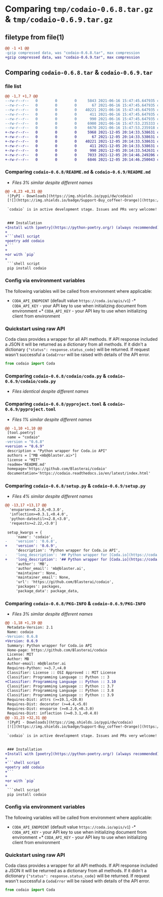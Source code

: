 # Comparing `tmp/codaio-0.6.8.tar.gz` & `tmp/codaio-0.6.9.tar.gz`

## filetype from file(1)

```diff
@@ -1 +1 @@
-gzip compressed data, was "codaio-0.6.8.tar", max compression
+gzip compressed data, was "codaio-0.6.9.tar", max compression
```

## Comparing `codaio-0.6.8.tar` & `codaio-0.6.9.tar`

### file list

```diff
@@ -1,7 +1,7 @@
--rw-r--r--   0        0        0     5843 2021-06-16 15:47:45.647935 codaio-0.6.8/README.md
--rw-r--r--   0        0        0       67 2021-06-16 15:47:45.647935 codaio-0.6.8/codaio/__init__.py
--rw-r--r--   0        0        0    40221 2021-06-16 15:47:45.647935 codaio-0.6.8/codaio/coda.py
--rw-r--r--   0        0        0      411 2021-06-16 15:47:45.647935 codaio-0.6.8/codaio/err.py
--rw-r--r--   0        0        0      990 2021-06-16 15:47:45.647935 codaio-0.6.8/pyproject.toml
--rw-r--r--   0        0        0     6900 2021-06-16 15:47:53.235333 codaio-0.6.8/setup.py
--rw-r--r--   0        0        0     6670 2021-06-16 15:47:53.235918 codaio-0.6.8/PKG-INFO
+-rw-r--r--   0        0        0     5968 2021-12-05 20:14:33.538631 codaio-0.6.9/README.md
+-rw-r--r--   0        0        0       67 2021-12-05 20:14:33.538631 codaio-0.6.9/codaio/__init__.py
+-rw-r--r--   0        0        0    40221 2021-12-05 20:14:33.538631 codaio-0.6.9/codaio/coda.py
+-rw-r--r--   0        0        0      411 2021-12-05 20:14:33.538631 codaio-0.6.9/codaio/err.py
+-rw-r--r--   0        0        0      990 2021-12-05 20:14:33.542631 codaio-0.6.9/pyproject.toml
+-rw-r--r--   0        0        0     7033 2021-12-05 20:14:46.249206 codaio-0.6.9/setup.py
+-rw-r--r--   0        0        0     6846 2021-12-05 20:14:46.250043 codaio-0.6.9/PKG-INFO
```

### Comparing `codaio-0.6.8/README.md` & `codaio-0.6.9/README.md`

 * *Files 3% similar despite different names*

```diff
@@ -8,23 +8,31 @@
 ![PyPI - Downloads](https://img.shields.io/pypi/dw/codaio)
 [![](https://img.shields.io/badge/Support-Buy_coffee!-Orange)](https://www.buymeacoffee.com/licht1stein)
 
 `codaio` is in active development stage. Issues and PRs very welcome! 
 
 
 ### Installation
+Install with [poetry](https://python-poetry.org/) (always recommended):
+
+```shell script
+poetry add codaio
+```
+
+or with `pip`
+
 ```shell script
 pip install codaio
 ```
 
 ### Config via environment variables
 The following variables will be called from environment where applicable:
 
 * `CODA_API_ENDPOINT` (default value `https://coda.io/apis/v1`)
-* `CODA_API_KEY` - your API key to use when initializing document from environment
+* `CODA_API_KEY` - your API key to use when initializing client from environment
 
 ### Quickstart using raw API
 Coda class provides a wrapper for all API methods. If API response included a JSON it will be returned as a dictionary from all methods. If it didn't a dictionary `{"status": response.status_code}` will be returned.
 If request wasn't successful a `CodaError` will be raised with details of the API error.
 
 ```python
 from codaio import Coda
```

### Comparing `codaio-0.6.8/codaio/coda.py` & `codaio-0.6.9/codaio/coda.py`

 * *Files identical despite different names*

### Comparing `codaio-0.6.8/pyproject.toml` & `codaio-0.6.9/pyproject.toml`

 * *Files 1% similar despite different names*

```diff
@@ -1,10 +1,10 @@
 [tool.poetry]
 name = "codaio"
-version = "0.6.8"
+version = "0.6.9"
 description = "Python wrapper for Coda.io API"
 authors = ["MB <mb@blaster.ai>"]
 license = "MIT"
 readme='README.md'
 homepage='https://github.com/Blasterai/codaio'
 documentation='https://codaio.readthedocs.io/en/latest/index.html'
```

### Comparing `codaio-0.6.8/setup.py` & `codaio-0.6.9/setup.py`

 * *Files 4% similar despite different names*

```diff
@@ -13,17 +13,17 @@
  'envparse>=0.2.0,<0.3.0',
  'inflection>=0.3.1,<0.4.0',
  'python-dateutil>=2.8,<3.0',
  'requests>=2.22,<3.0']
 
 setup_kwargs = {
     'name': 'codaio',
-    'version': '0.6.8',
+    'version': '0.6.9',
     'description': 'Python wrapper for Coda.io API',
-    'long_description': '## Python wrapper for [Coda.io](https://coda.io) API\n\n[![CodaAPI](https://img.shields.io/badge/Coda_API_-V1-green)](https://coda.io/developers/apis/v1beta1)\n![PyPI - Python Version](https://img.shields.io/pypi/pyversions/codaio)\n[![Code style: black](https://img.shields.io/badge/code%20style-black-000000.svg)](https://github.com/psf/black)\n[![Documentation Status](https://readthedocs.org/projects/codaio/badge/?version=latest)](https://codaio.readthedocs.io/en/latest/?badge=latest)\n[![PyPI](https://img.shields.io/pypi/v/codaio)](https://pypi.org/project/codaio/)\n![PyPI - Downloads](https://img.shields.io/pypi/dw/codaio)\n[![](https://img.shields.io/badge/Support-Buy_coffee!-Orange)](https://www.buymeacoffee.com/licht1stein)\n\n`codaio` is in active development stage. Issues and PRs very welcome! \n\n\n### Installation\n```shell script\npip install codaio\n```\n\n### Config via environment variables\nThe following variables will be called from environment where applicable:\n\n* `CODA_API_ENDPOINT` (default value `https://coda.io/apis/v1`)\n* `CODA_API_KEY` - your API key to use when initializing document from environment\n\n### Quickstart using raw API\nCoda class provides a wrapper for all API methods. If API response included a JSON it will be returned as a dictionary from all methods. If it didn\'t a dictionary `{"status": response.status_code}` will be returned.\nIf request wasn\'t successful a `CodaError` will be raised with details of the API error.\n\n```python\nfrom codaio import Coda\n\ncoda = Coda(\'YOUR_API_KEY\')\n\n>>> coda.create_doc(\'My Document\')\n{\'id\': \'NEW_DOC_ID\', \'type\': \'doc\', \'href\': \'https://coda.io/apis/v1/docs/NEW_DOC_ID\', \'browserLink\': \'https://coda.io/d/_dNEW_DOC_ID\', \'name\': \'My Document\', \'owner\': \'your@email\', \'ownerName\': \'Your Name\', \'createdAt\': \'2020-09-28T19:32:20.866Z\', \'updatedAt\': \'2020-09-28T19:32:20.924Z\'}\n```\nFor full API reference for Coda class see [documentation](https://codaio.readthedocs.io/en/latest/index.html#codaio.Coda)\n\n### Quickstart using codaio objects\n\n`codaio` implements convenient classes to work with Coda documents: `Document`, `Table`, `Row`, `Column` and `Cell`.\n\n```python\nfrom codaio import Coda, Document\n\n# Initialize by providing a coda object directly\ncoda = Coda(\'YOUR_API_KEY\')\n\ndoc = Document(\'YOUR_DOC_ID\', coda=coda)\n\n# Or initialiaze from environment by storing your API key in environment variable `CODA_API_KEY`\ndoc = Document.from_environment(\'YOUR_DOC_ID\')\n\ndoc.list_tables()\n\ntable = doc.get_table(\'TABLE_ID\')\n```\n#### Fetching a Row\n```python\n# You can fetch a row by ID\nrow  = table[\'ROW_ID\']\n```\n\n#### Using with Pandas\nIf you want to load a codaio Table or Row into pandas, you can use the `Table.to_dict()` or `Row.to_dict()` methods:\n```python\nimport pandas as pd\n\ndf = pd.DataFrame(table.to_dict())\n```\n\n#### Fetching a Cell\n```python\n# Or fetch a cell by ROW_ID and COLUMN_ID\ncell = table[\'ROW_ID\'][\'COLUMN_ID\']  \n\n# This is equivalent to getting item from a row\ncell = row[\'COLUMN_ID\']\n# or \ncell = row[\'COLUMN_NAME\']  # This should work fine if COLUMN_NAME is unique, otherwise it will raise AmbiguousColumn error\n# or use a Column instance\ncell = row[column]\n```\n\n#### Changing Cell value\n\n```python\nrow[\'COLUMN_ID\'] = \'foo\'\n# or\nrow[\'Column Name\'] = \'foo\'\n```\n\n#### Iterating over rows\n```python\n# Iterate over rows using IDs -> delete rows that match a condition\nfor row in table.rows():\n    if row[\'COLUMN_ID\'] == \'foo\':\n        row.delete()\n\n# Iterate over rows using names -> edit cells in rows that match a condition\nfor row in table.rows():\n    if row[\'Name\'] == \'bar\':\n        row[\'Value\'] = \'spam\'\n```\n\n#### Upserting new row\nTo upsert a new row you can pass a list of cells to `table.upsert_row()`\n```python\nname_cell = Cell(column=\'COLUMN_ID\', value_storage=\'new_name\')\nvalue_cell = Cell(column=\'COLUMN_ID\', value_storage=\'new_value\')\n\ntable.upsert_row([name_cell, value_cell])\n```\n\n#### Upserting multiple new rows\nWorks like upserting one row, except you pass a list of lists to `table.upsert_rows()` (rows, not row)\n```python\nname_cell_a = Cell(column=\'COLUMN_ID\', value_storage=\'new_name\')\nvalue_cell_a = Cell(column=\'COLUMN_ID\', value_storage=\'new_value\')\n\nname_cell_b = Cell(column=\'COLUMN_ID\', value_storage=\'new_name\')\nvalue_cell_b = Cell(column=\'COLUMN_ID\', value_storage=\'new_value\')\n\ntable.upsert_rows([[name_cell_a, value_cell_a], [name_cell_b, value_cell_b]])\n```\n\n#### Updating a row\nTo update a row use `table.update_row(row, cells)`\n```python\nrow = table[\'ROW_ID\']\n\nname_cell_a = Cell(column=\'COLUMN_ID\', value_storage=\'new_name\')\nvalue_cell_a = Cell(column=\'COLUMN_ID\', value_storage=\'new_value\')\n\ntable.update_row(row, [name_cell_a, value_cell_a])\n```\n\n### Documentation\n\n`codaio` documentation lives at [readthedocs.io](https://codaio.readthedocs.io/en/latest/index.html)\n\n### Running the tests\n\nThe recommended way of running the test suite is to use [nox](https://nox.thea.codes/en/stable/tutorial.html).\n\nOnce `nox`: is installed, just run the following command:\n```shell script\nnox\n```\n\nThe nox session will run the test suite against python 3.8 and 3.7. It will also look for linting errors with `flake8`.\n\nYou can still invoke `pytest` directly with:\n```shell script\npoetry run pytest --cov\n```\n\nCheck out the fixtures if you want to improve the testing process.\n\n\n#### Contributing\n\nIf you are willing to contribute please go ahead, we can use some help!\n\n##### Using CI to deploy to PyPi\n\nWhen a PR is merged to master the CI will try to deploy to pypi.org using poetry. It will succeed only if the \nversion number changed in pyproject.toml. \n\nTo do so use poetry\'s [version command](https://python-poetry.org/docs/cli/#version). For example:\n\nBump 0.4.11 to 0.4.12:\n```bash\npoetry version patch\n```\n\nBump 0.4.11 to 0.5.0:\n```bash\npoetry version minor\n```\n\nBump 0.4.11 to 1.0.0:\n```bash\npoetry version major\n```\n',
+    'long_description': '## Python wrapper for [Coda.io](https://coda.io) API\n\n[![CodaAPI](https://img.shields.io/badge/Coda_API_-V1-green)](https://coda.io/developers/apis/v1beta1)\n![PyPI - Python Version](https://img.shields.io/pypi/pyversions/codaio)\n[![Code style: black](https://img.shields.io/badge/code%20style-black-000000.svg)](https://github.com/psf/black)\n[![Documentation Status](https://readthedocs.org/projects/codaio/badge/?version=latest)](https://codaio.readthedocs.io/en/latest/?badge=latest)\n[![PyPI](https://img.shields.io/pypi/v/codaio)](https://pypi.org/project/codaio/)\n![PyPI - Downloads](https://img.shields.io/pypi/dw/codaio)\n[![](https://img.shields.io/badge/Support-Buy_coffee!-Orange)](https://www.buymeacoffee.com/licht1stein)\n\n`codaio` is in active development stage. Issues and PRs very welcome! \n\n\n### Installation\nInstall with [poetry](https://python-poetry.org/) (always recommended):\n\n```shell script\npoetry add codaio\n```\n\nor with `pip`\n\n```shell script\npip install codaio\n```\n\n### Config via environment variables\nThe following variables will be called from environment where applicable:\n\n* `CODA_API_ENDPOINT` (default value `https://coda.io/apis/v1`)\n* `CODA_API_KEY` - your API key to use when initializing client from environment\n\n### Quickstart using raw API\nCoda class provides a wrapper for all API methods. If API response included a JSON it will be returned as a dictionary from all methods. If it didn\'t a dictionary `{"status": response.status_code}` will be returned.\nIf request wasn\'t successful a `CodaError` will be raised with details of the API error.\n\n```python\nfrom codaio import Coda\n\ncoda = Coda(\'YOUR_API_KEY\')\n\n>>> coda.create_doc(\'My Document\')\n{\'id\': \'NEW_DOC_ID\', \'type\': \'doc\', \'href\': \'https://coda.io/apis/v1/docs/NEW_DOC_ID\', \'browserLink\': \'https://coda.io/d/_dNEW_DOC_ID\', \'name\': \'My Document\', \'owner\': \'your@email\', \'ownerName\': \'Your Name\', \'createdAt\': \'2020-09-28T19:32:20.866Z\', \'updatedAt\': \'2020-09-28T19:32:20.924Z\'}\n```\nFor full API reference for Coda class see [documentation](https://codaio.readthedocs.io/en/latest/index.html#codaio.Coda)\n\n### Quickstart using codaio objects\n\n`codaio` implements convenient classes to work with Coda documents: `Document`, `Table`, `Row`, `Column` and `Cell`.\n\n```python\nfrom codaio import Coda, Document\n\n# Initialize by providing a coda object directly\ncoda = Coda(\'YOUR_API_KEY\')\n\ndoc = Document(\'YOUR_DOC_ID\', coda=coda)\n\n# Or initialiaze from environment by storing your API key in environment variable `CODA_API_KEY`\ndoc = Document.from_environment(\'YOUR_DOC_ID\')\n\ndoc.list_tables()\n\ntable = doc.get_table(\'TABLE_ID\')\n```\n#### Fetching a Row\n```python\n# You can fetch a row by ID\nrow  = table[\'ROW_ID\']\n```\n\n#### Using with Pandas\nIf you want to load a codaio Table or Row into pandas, you can use the `Table.to_dict()` or `Row.to_dict()` methods:\n```python\nimport pandas as pd\n\ndf = pd.DataFrame(table.to_dict())\n```\n\n#### Fetching a Cell\n```python\n# Or fetch a cell by ROW_ID and COLUMN_ID\ncell = table[\'ROW_ID\'][\'COLUMN_ID\']  \n\n# This is equivalent to getting item from a row\ncell = row[\'COLUMN_ID\']\n# or \ncell = row[\'COLUMN_NAME\']  # This should work fine if COLUMN_NAME is unique, otherwise it will raise AmbiguousColumn error\n# or use a Column instance\ncell = row[column]\n```\n\n#### Changing Cell value\n\n```python\nrow[\'COLUMN_ID\'] = \'foo\'\n# or\nrow[\'Column Name\'] = \'foo\'\n```\n\n#### Iterating over rows\n```python\n# Iterate over rows using IDs -> delete rows that match a condition\nfor row in table.rows():\n    if row[\'COLUMN_ID\'] == \'foo\':\n        row.delete()\n\n# Iterate over rows using names -> edit cells in rows that match a condition\nfor row in table.rows():\n    if row[\'Name\'] == \'bar\':\n        row[\'Value\'] = \'spam\'\n```\n\n#### Upserting new row\nTo upsert a new row you can pass a list of cells to `table.upsert_row()`\n```python\nname_cell = Cell(column=\'COLUMN_ID\', value_storage=\'new_name\')\nvalue_cell = Cell(column=\'COLUMN_ID\', value_storage=\'new_value\')\n\ntable.upsert_row([name_cell, value_cell])\n```\n\n#### Upserting multiple new rows\nWorks like upserting one row, except you pass a list of lists to `table.upsert_rows()` (rows, not row)\n```python\nname_cell_a = Cell(column=\'COLUMN_ID\', value_storage=\'new_name\')\nvalue_cell_a = Cell(column=\'COLUMN_ID\', value_storage=\'new_value\')\n\nname_cell_b = Cell(column=\'COLUMN_ID\', value_storage=\'new_name\')\nvalue_cell_b = Cell(column=\'COLUMN_ID\', value_storage=\'new_value\')\n\ntable.upsert_rows([[name_cell_a, value_cell_a], [name_cell_b, value_cell_b]])\n```\n\n#### Updating a row\nTo update a row use `table.update_row(row, cells)`\n```python\nrow = table[\'ROW_ID\']\n\nname_cell_a = Cell(column=\'COLUMN_ID\', value_storage=\'new_name\')\nvalue_cell_a = Cell(column=\'COLUMN_ID\', value_storage=\'new_value\')\n\ntable.update_row(row, [name_cell_a, value_cell_a])\n```\n\n### Documentation\n\n`codaio` documentation lives at [readthedocs.io](https://codaio.readthedocs.io/en/latest/index.html)\n\n### Running the tests\n\nThe recommended way of running the test suite is to use [nox](https://nox.thea.codes/en/stable/tutorial.html).\n\nOnce `nox`: is installed, just run the following command:\n```shell script\nnox\n```\n\nThe nox session will run the test suite against python 3.8 and 3.7. It will also look for linting errors with `flake8`.\n\nYou can still invoke `pytest` directly with:\n```shell script\npoetry run pytest --cov\n```\n\nCheck out the fixtures if you want to improve the testing process.\n\n\n#### Contributing\n\nIf you are willing to contribute please go ahead, we can use some help!\n\n##### Using CI to deploy to PyPi\n\nWhen a PR is merged to master the CI will try to deploy to pypi.org using poetry. It will succeed only if the \nversion number changed in pyproject.toml. \n\nTo do so use poetry\'s [version command](https://python-poetry.org/docs/cli/#version). For example:\n\nBump 0.4.11 to 0.4.12:\n```bash\npoetry version patch\n```\n\nBump 0.4.11 to 0.5.0:\n```bash\npoetry version minor\n```\n\nBump 0.4.11 to 1.0.0:\n```bash\npoetry version major\n```\n',
     'author': 'MB',
     'author_email': 'mb@blaster.ai',
     'maintainer': None,
     'maintainer_email': None,
     'url': 'https://github.com/Blasterai/codaio',
     'packages': packages,
     'package_data': package_data,
```

### Comparing `codaio-0.6.8/PKG-INFO` & `codaio-0.6.9/PKG-INFO`

 * *Files 3% similar despite different names*

```diff
@@ -1,18 +1,19 @@
 Metadata-Version: 2.1
 Name: codaio
-Version: 0.6.8
+Version: 0.6.9
 Summary: Python wrapper for Coda.io API
 Home-page: https://github.com/Blasterai/codaio
 License: MIT
 Author: MB
 Author-email: mb@blaster.ai
 Requires-Python: >=3.7,<4.0
 Classifier: License :: OSI Approved :: MIT License
 Classifier: Programming Language :: Python :: 3
+Classifier: Programming Language :: Python :: 3.10
 Classifier: Programming Language :: Python :: 3.7
 Classifier: Programming Language :: Python :: 3.8
 Classifier: Programming Language :: Python :: 3.9
 Requires-Dist: attrs (>=19.1,<20.0)
 Requires-Dist: decorator (>=4.4,<5.0)
 Requires-Dist: envparse (>=0.2.0,<0.3.0)
 Requires-Dist: inflection (>=0.3.1,<0.4.0)
@@ -31,23 +32,31 @@
 ![PyPI - Downloads](https://img.shields.io/pypi/dw/codaio)
 [![](https://img.shields.io/badge/Support-Buy_coffee!-Orange)](https://www.buymeacoffee.com/licht1stein)
 
 `codaio` is in active development stage. Issues and PRs very welcome! 
 
 
 ### Installation
+Install with [poetry](https://python-poetry.org/) (always recommended):
+
+```shell script
+poetry add codaio
+```
+
+or with `pip`
+
 ```shell script
 pip install codaio
 ```
 
 ### Config via environment variables
 The following variables will be called from environment where applicable:
 
 * `CODA_API_ENDPOINT` (default value `https://coda.io/apis/v1`)
-* `CODA_API_KEY` - your API key to use when initializing document from environment
+* `CODA_API_KEY` - your API key to use when initializing client from environment
 
 ### Quickstart using raw API
 Coda class provides a wrapper for all API methods. If API response included a JSON it will be returned as a dictionary from all methods. If it didn't a dictionary `{"status": response.status_code}` will be returned.
 If request wasn't successful a `CodaError` will be raised with details of the API error.
 
 ```python
 from codaio import Coda
```

